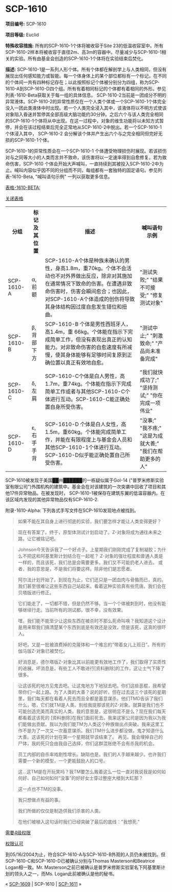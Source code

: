 # SCP-1610
                        


**项目编号:**  SCP-1610

**项目等级:**  Euclid

**特殊收容措施:**  所有的SCP-1610-1个体将被收容于Site 23的低温收容室中。所有SCP-1610-2样本将被收容于直径2m、高3m的容器中。尽量减少与SCP-1610-1相关的实验。所有由基金会创造的SCP-1610-1个体将在实验结束后焚化。

**描述:**  SCP-1610-1是一系列人形个体。所有个体都在解剖学上与人类相同，但没有展现出任何感知能力或智能。每一个体身体上的某个部位都标有一个标记，在不同的个体间一共有四种标记存在；以此按照标记个体被分别分为四组，称为SCP-1610-A到SCP-1610-D四个组。所有有着相同标记的个体都有着相同的外形。参见列表-1610-Beta获取关于每一组的具体信息。
SCP-1610-2当前是一团成分不明的异常液体。SCP-1610-2的异常性质仅在一个人类个体或一个SCP-1610-1个体完全没入一团此类液体中时出现。若一个人类完全浸入其中，该液体将以不明方式使该对象陷入昏迷并暂停其全部高级大脑功能约30分钟。之后六个与该人类完全相同的SCP-1610-1个体将从中出现。在这一过程中，对象的维生功能将以未知方式暂停，并会在该过程结束后完全正常地从SCP-1610-2中脱出。若一个SCP-1610-1 个体浸入其中， SCP-1610-2 会分解该个体并产生出六个与之完全相同但完好无损的SCP-1610-1个体。

SCP-1610-1的异常性质会在一个SCP-1610-1 个体遭受物理损伤时展现。若该损伤对与之同等大小的人类而言并不致命，该伤害将以一定速率得到自愈修复。若为致命伤害，SCP-1610 个体会开始大声喊叫，一直持续到其被投入SCP-1610-2中为止。喊叫内容似乎因不同的分组而不同，每组都有一套独特的固定语句。参见列表-1610-Beta, "喊叫语句示例" 一列以获取更多信息。


<a shape='rect' class='collapsible-block-link' href='javascript:;'>&#34920;&#26684;-1610-BETA:</a>

<a shape='rect' class='collapsible-block-link' href='javascript:;'>&#20851;&#38381;&#34920;&#26684;</a>


<table class='wiki-content-table'>
 <tr>
  <th colspan='1' rowspan='1'>&#20998;&#32452;</th>
  <th colspan='1' rowspan='1'>&#26631;&#35760;&#21450;&#20854;&#20301;&#32622;</th>
  <th colspan='1' rowspan='1'>&#25551;&#36848;</th>
  <th colspan='1' rowspan='1'>&#21898;&#21483;&#35821;&#21477;&#31034;&#20363;</th>
 </tr>
 <tr>
  <td colspan='1' rowspan='1'>SCP-1610-A</td>
  <td colspan='1' rowspan='1'>&#945;, &#21069;&#39069;</td>
  <td colspan='1' rowspan='1'>SCP-1610-A&#20010;&#20307;&#26159;&#31181;&#26063;&#26410;&#30830;&#35748;&#30340;&#30007;&#24615;&#65292;&#36523;&#39640;1.8m&#65292;&#37325;70kg&#12290;&#20010;&#20307;&#19981;&#20250;&#27963;&#21160;&#20063;&#19981;&#23545;&#22806;&#30028;&#20570;&#20986;&#21453;&#24212;&#65292;&#38500;&#38750;&#23545;&#20854;&#26045;&#21152;&#22312;&#36890;&#24120;&#24773;&#20917;&#19979;&#33268;&#21629;&#30340;&#20260;&#23475;&#12290;&#22312;&#36973;&#36935;&#38750;&#33268;&#21629;&#20260;&#23475;&#26102;&#65292;&#20260;&#23475;&#20250;&#30636;&#38388;&#24840;&#21512;&#65307;&#20063;&#22240;&#27492;&#65292;&#23545;SCP-1610-A&#20010;&#20307;&#36896;&#25104;&#30340;&#21019;&#20260;&#23558;&#23548;&#33268;&#20854;&#36523;&#20307;&#32467;&#26500;&#22240;&#36807;&#24230;&#33258;&#24840;&#21457;&#29983;&#38169;&#20301;&#21644;&#25197;&#26354;&#12290;</td>
  <td colspan='1' rowspan='1'>&quot;&#27979;&#35797;&#22833;&#36133;;&quot; &quot;&#32467;&#26524;&#19981;&#21487;&#25509;&#21463;;&quot; &quot;&#20462;&#22797;&#27979;&#35797;&#23545;&#35937;&quot;</td>
 </tr>
 <tr>
  <td colspan='1' rowspan='1'>SCP-1610-B</td>
  <td colspan='1' rowspan='1'>&#946;, &#32972;&#37096;&#19979;&#26041;</td>
  <td colspan='1' rowspan='1'>SCP-1610-B &#20010;&#20307;&#26159;&#30007;&#24615;&#35199;&#29677;&#29273;&#20154;&#65292;&#39640;1.4m&#65292;&#37325; 66kg&#12290;&#20010;&#20307;&#33021;&#22312;&#25351;&#31034;&#19979;&#23436;&#25104;&#31616;&#21333;&#24037;&#20316;&#65292;&#20294;&#27809;&#26377;&#34920;&#29616;&#20986;&#30495;&#27491;&#30340;&#35748;&#30693;&#33021;&#21147;&#12290;&#23545;&#38750;&#33268;&#21629;&#20260;&#23475;&#30340;&#33258;&#24840;&#36895;&#24230;&#26377;&#25152;&#20943;&#24930;&#65292;&#20351;&#20854;&#36523;&#20307;&#33021;&#22815;&#26377;&#36275;&#22815;&#26102;&#38388;&#22797;&#21407;&#21040;&#27491;&#30830;&#20301;&#32622;&#20197;&#30495;&#27491;&#26377;&#25928;&#22320;&#33258;&#24840;&#12290;</td>
  <td colspan='1' rowspan='1'>&quot;&#27979;&#35797;&#20013;&#27490;;&quot; &quot;&#21050;&#28608;&#33268;&#21629;;&quot; &quot;&#20135;&#21697;&#23578;&#26410;&#20934;&#22791;&#23436;&#25104;&quot;</td>
 </tr>
 <tr>
  <td colspan='1' rowspan='1'>SCP-1610-C</td>
  <td colspan='1' rowspan='1'>&#948;, &#24038;&#32937;</td>
  <td colspan='1' rowspan='1'>SCP-1610-C&#20010;&#20307;&#26159;&#30333;&#20154;&#30007;&#24615;&#65292;&#39640;1.7m&#65292;&#37325;74kg&#12290;&#20010;&#20307;&#33021;&#22312;&#25351;&#31034;&#19979;&#23436;&#25104;&#31616;&#21333;&#24037;&#20316;&#25110;&#32773;&#19982;&#20854;&#20182;SCP-1610-C&#20010;&#20307;&#36827;&#34892;&#20114;&#21160;&#12290;SCP-1610-C&#33021;&#27491;&#30830;&#22788;&#32622;&#33258;&#36523;&#25152;&#21463;&#20260;&#23475;&#12290;</td>
  <td colspan='1' rowspan='1'>&quot;&#25105;&#20204;&#23601;&#24555;&#25104;&#21151;&#20102;;&quot; &quot;&#22362;&#25345;&#27979;&#35797;;&quot; &quot;&#20320;&#22312;&#23436;&#25104;&#19968;&#39033;&#20255;&#19994;&quot;</td>
 </tr>
 <tr>
  <td colspan='1' rowspan='1'>SCP-1610-D</td>
  <td colspan='1' rowspan='1'>&#949;, &#21491;&#25163;&#25163;&#32972;</td>
  <td colspan='1' rowspan='1'>SCP-1610-D &#20010;&#20307;&#26159;&#30333;&#20154;&#22899;&#24615;&#65292;&#39640;1.5m&#65292;&#37325;60kg&#12290;&#20010;&#20307;&#33021;&#23436;&#25104;&#31616;&#21333;&#24037;&#20316;&#65292;&#24182;&#33021;&#22312;&#26377;&#38480;&#31243;&#24230;&#19978;&#19982;&#22522;&#37329;&#20250;&#20154;&#21592;&#21644;&#20854;&#20182;SCP-1610-1&#20010;&#20307;&#36827;&#34892;&#20114;&#21160;&#12290;SCP-1610-D&#20284;&#20046;&#33021;&#27491;&#30830;&#22788;&#32622;&#33258;&#24049;&#25152;&#21463;&#20260;&#23475;&#12290;</td>
  <td colspan='1' rowspan='1'>&quot;&#27809;&#20107;;&quot; &quot;&#25105;&#19981;&#30140;;&quot; &quot;&#36825;&#26159;&#20026;&#25104;&#23601;&#22823;&#21892;;&quot; &quot;&#25105;&#20204;&#22312;&#24110;&#21161;&#26356;&#22810;&#30340;&#20154;&quot;</td>
 </tr>
</table>




SCP-1610被发现于美国██州██████的一栋疑似属于GoI-14 ("普罗米修斯实验室有限公司")外围机构的建筑中。基金会在对该建筑的一次突袭中回收了项目和其他17件异常物品。在被发现时， SCP-1610-1被保存在建筑东翼的低温容器内。在该区域内发现的其他异常物品仅有SCP-1610-2.

附录-1610-Alpha: 下列各式手写文件在SCP-1610发现地点被找到。


> 如果不能在其自身上进行彻底的实验，我们要怎样才能让人类变得更好？
> 


> 现在有答案了。终于，原型体测试计划启动了。Z-对象将成为通往未来之路，让它被铭记吧。
> 


> Johnson今天告诉我了一个好点子。上星期我们刚刚完成了复制凝胶；为什么不把这和阿基里斯计划结合在一起呢？ Z-对象的强壮程度和普通人类是一样的，而且该死，我们总是会需要更多。我们又不可能扔老人进去。
或者，我的意思是，不是我们将要这样。除非他们是志愿者。
> 


> 阿尔法计划开始了。到现在为止，它们还只是一团血肉与骨骼而已，真的。我们甚至很难让这些东西自己站起来。看着这种实验真有些荒唐。我们会在贝塔版进行修正。
> 


> 它们能走了，一切都不错，但是仍然不够。当一个个体被刺到时，他没有能够继续行走。当前所有的测试都，很不幸，没有效果。
> 


> 嘿，我们能不能至少让这些东西在被杀时不那么死命叫唤？我知道这个设计是用来帮我们搞清楚某个东西到底是有效还是没效，但是该死，这真的很吓人。
> 


> 好吧，又是一批被浪费掉的克隆体和一个难忘的“带着女儿上班日”。所有的伽马版Z-对象已被焚化。
> 


> 好消息是，德尔塔版Z-对象比其以前能更有效地工作了，我们取得了实质性的进展。坏消息是，有些工人不敢进行[资料删除]的工作，这让士气下降了很多。
> 


> 让这该死的地方见鬼去吧。让这鬼地方下地狱去吧。你们这些恶棍，我希望带你们一起上路。为了人类的大善？说的好听，但在过去这三个该死的星期里，我们每天都在看着人死去而且全都是蓄意谋杀。他们TMD告诉了我们什么，嗯，它们就TM是人类。别给我提那该死的Z-对象。就算是我们也不可能创造完美而真实的人类。我的意思是，这很明显不是么？现在我们每天都看着这该死的 [资料删除]在我们面前死去。我来这家公司是因为我以为我们能做出贡献。我以为我们能TM为人类这个种族做出点突破。我来这里工作不是为了一次又一次蓄意谋杀。我们TM什么进步都没做，鬼才知道什么大善。这该死的计划在第一个星期就早该结束了。
再见。我会埋掉自己的尸体，我的死只会由我自己选择，你们这群混账绝不会有杀我的机会。
> 


> 员工内部的自杀率戏剧性增长。缺陷也是。我们的人手越来越少。也许我们需要一个新的模型，一个更能鼓励人的口号。
> 


> 这…这TM是在开玩笑吗？我TM要怎么搬着这么一位一直对我说我是如何如何好、自己如何如何“没事”的好好女士穿过整座大楼到大缸那？
> 
> 这一点也不TM的没事。
> 


> 我只想做点有益的事。
> 
> 我们所做的仅仅是制造供我们杀害的人类。
> 
> 在他们被植入这句话时我们已经突破了最后的底线："我想死."
> 


<a shape='rect' class='collapsible-block-link' href='javascript:;'>&#38656;&#35201;4&#32423;&#26435;&#38480;</a>

<a shape='rect' class='collapsible-block-link' href='javascript:;'>&#26435;&#38480;&#35748;&#21487;</a>

到05/16/2004为止，符合SCP-1610-A与SCP-1610-B外观的人员仍未被找到。但SCP-1610-C和SCP-1610-D已被确认分别与Thomas Masterson和Beatrice Logan相一致。Mr. Masterson之前已被确认是普罗米修斯实验室名下阿基里斯计划的领头人之一，而Ms. Logan此前被确认是他的秘书。






« [SCP-1609](/scp-1609) | SCP-1610 | [SCP-1611](/scp-1611) »





                    